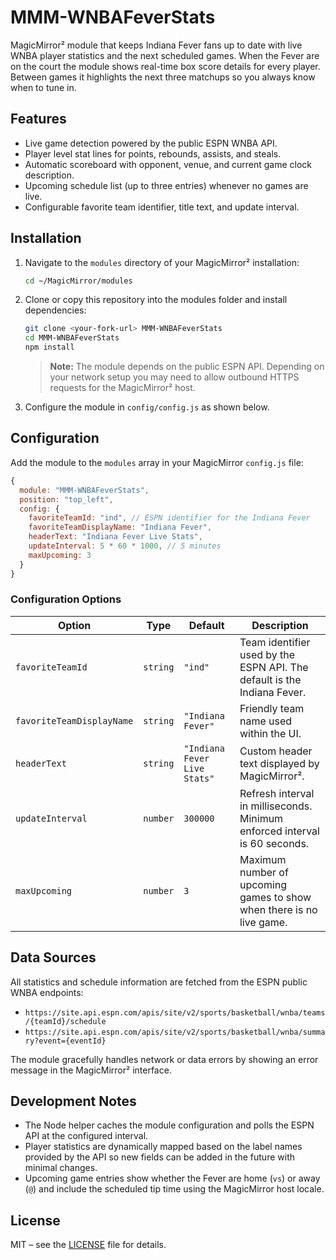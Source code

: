 # MMM-WNBAFeverStats

MagicMirror² module that keeps Indiana Fever fans up to date with live WNBA player statistics and the next scheduled games. When the Fever are on the court the module shows real-time box score details for every player. Between games it highlights the next three matchups so you always know when to tune in.

## Features

- Live game detection powered by the public ESPN WNBA API.
- Player level stat lines for points, rebounds, assists, and steals.
- Automatic scoreboard with opponent, venue, and current game clock description.
- Upcoming schedule list (up to three entries) whenever no games are live.
- Configurable favorite team identifier, title text, and update interval.

## Installation

1. Navigate to the `modules` directory of your MagicMirror² installation:

   ```bash
   cd ~/MagicMirror/modules
   ```

2. Clone or copy this repository into the modules folder and install dependencies:

   ```bash
   git clone <your-fork-url> MMM-WNBAFeverStats
   cd MMM-WNBAFeverStats
   npm install
   ```

   > **Note:** The module depends on the public ESPN API. Depending on your network setup you may need to allow outbound HTTPS requests for the MagicMirror² host.

3. Configure the module in `config/config.js` as shown below.

## Configuration

Add the module to the `modules` array in your MagicMirror `config.js` file:

```javascript
{
  module: "MMM-WNBAFeverStats",
  position: "top_left",
  config: {
    favoriteTeamId: "ind", // ESPN identifier for the Indiana Fever
    favoriteTeamDisplayName: "Indiana Fever",
    headerText: "Indiana Fever Live Stats",
    updateInterval: 5 * 60 * 1000, // 5 minutes
    maxUpcoming: 3
  }
}
```

### Configuration Options

| Option | Type | Default | Description |
| ------ | ---- | ------- | ----------- |
| `favoriteTeamId` | `string` | `"ind"` | Team identifier used by the ESPN API. The default is the Indiana Fever. |
| `favoriteTeamDisplayName` | `string` | `"Indiana Fever"` | Friendly team name used within the UI. |
| `headerText` | `string` | `"Indiana Fever Live Stats"` | Custom header text displayed by MagicMirror². |
| `updateInterval` | `number` | `300000` | Refresh interval in milliseconds. Minimum enforced interval is 60 seconds. |
| `maxUpcoming` | `number` | `3` | Maximum number of upcoming games to show when there is no live game. |

## Data Sources

All statistics and schedule information are fetched from the ESPN public WNBA endpoints:

- `https://site.api.espn.com/apis/site/v2/sports/basketball/wnba/teams/{teamId}/schedule`
- `https://site.api.espn.com/apis/site/v2/sports/basketball/wnba/summary?event={eventId}`

The module gracefully handles network or data errors by showing an error message in the MagicMirror² interface.

## Development Notes

- The Node helper caches the module configuration and polls the ESPN API at the configured interval.
- Player statistics are dynamically mapped based on the label names provided by the API so new fields can be added in the future with minimal changes.
- Upcoming game entries show whether the Fever are home (`vs`) or away (`@`) and include the scheduled tip time using the MagicMirror host locale.

## License

MIT – see the [LICENSE](LICENSE) file for details.
